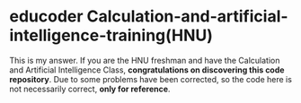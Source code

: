 # educoder Calculation-and-artificial-intelligence-training(HNU)

This is my answer. If you are the HNU freshman and have the Calculation and Artificial Intelligence Class, **congratulations on discovering this code repository**. Due to some problems have been corrected, so the code here is not necessarily correct, **only for reference**.

